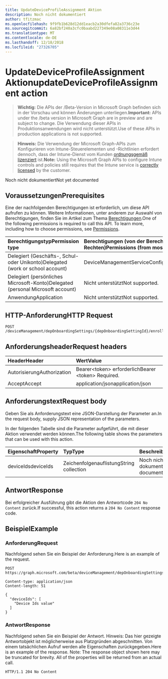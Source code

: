 ```yaml
---
title: UpdateDeviceProfileAssignment Aktion
description: Noch nicht dokumentiert
author: tfitzmac
ms.openlocfilehash: 9f9fb1b628d12dd1eacb2a30dfefa82a3736c23e
ms.sourcegitcommit: 6a82bf240a3cfc0baabd227349e08a08311e3d44
ms.translationtype: MT
ms.contentlocale: de-DE
ms.lasthandoff: 12/18/2018
ms.locfileid: "27326705"
---
```

# <a name="updatedeviceprofileassignment-action"></a><span data-ttu-id="1b545-103">UpdateDeviceProfileAssignment Aktion</span><span class="sxs-lookup"><span data-stu-id="1b545-103">updateDeviceProfileAssignment action</span></span>

> <span data-ttu-id="1b545-104">**Wichtig:** Die APIs der /Beta-Version in Microsoft Graph befinden sich in der Vorschau und können Änderungen unterliegen.</span><span class="sxs-lookup"><span data-stu-id="1b545-104">**Important:** APIs under the /beta version in Microsoft Graph are in preview and are subject to change.</span></span> <span data-ttu-id="1b545-105">Die Verwendung dieser APIs in Produktionsanwendungen wird nicht unterstützt.</span><span class="sxs-lookup"><span data-stu-id="1b545-105">Use of these APIs in production applications is not supported.</span></span>

> <span data-ttu-id="1b545-106">**Hinweis:** Die Verwendung der Microsoft Graph-APIs zum Konfigurieren von Intune-Steuerelementen und -Richtlinien erfordert dennoch, dass der Intune-Dienst vom Kunden [ordnungsgemäß lizenziert](https://go.microsoft.com/fwlink/?linkid=839381) ist.</span><span class="sxs-lookup"><span data-stu-id="1b545-106">**Note:** Using the Microsoft Graph APIs to configure Intune controls and policies still requires that the Intune service is [correctly licensed](https://go.microsoft.com/fwlink/?linkid=839381) by the customer.</span></span>

<span data-ttu-id="1b545-107">Noch nicht dokumentiert</span><span class="sxs-lookup"><span data-stu-id="1b545-107">Not yet documented</span></span>
## <a name="prerequisites"></a><span data-ttu-id="1b545-108">Voraussetzungen</span><span class="sxs-lookup"><span data-stu-id="1b545-108">Prerequisites</span></span>
<span data-ttu-id="1b545-p102">Eine der nachfolgenden Berechtigungen ist erforderlich, um diese API aufrufen zu können. Weitere Informationen, unter anderem zur Auswahl von Berechtigungen, finden Sie im Artikel zum Thema [Berechtigungen](/graph/permissions-reference).</span><span class="sxs-lookup"><span data-stu-id="1b545-p102">One of the following permissions is required to call this API. To learn more, including how to choose permissions, see [Permissions](/graph/permissions-reference).</span></span>

|<span data-ttu-id="1b545-111">Berechtigungstyp</span><span class="sxs-lookup"><span data-stu-id="1b545-111">Permission type</span></span>|<span data-ttu-id="1b545-112">Berechtigungen (von der Berechtigung mit den meisten Rechten zu der mit den wenigsten Rechten)</span><span class="sxs-lookup"><span data-stu-id="1b545-112">Permissions (from most to least privileged)</span></span>|
|:---|:---|
|<span data-ttu-id="1b545-113">Delegiert (Geschäfts-, Schul- oder Unikonto)</span><span class="sxs-lookup"><span data-stu-id="1b545-113">Delegated (work or school account)</span></span>|<span data-ttu-id="1b545-114">DeviceManagementServiceConfig.ReadWrite.All</span><span class="sxs-lookup"><span data-stu-id="1b545-114">DeviceManagementServiceConfig.ReadWrite.All</span></span>|
|<span data-ttu-id="1b545-115">Delegiert (persönliches Microsoft-Konto)</span><span class="sxs-lookup"><span data-stu-id="1b545-115">Delegated (personal Microsoft account)</span></span>|<span data-ttu-id="1b545-116">Nicht unterstützt</span><span class="sxs-lookup"><span data-stu-id="1b545-116">Not supported.</span></span>|
|<span data-ttu-id="1b545-117">Anwendung</span><span class="sxs-lookup"><span data-stu-id="1b545-117">Application</span></span>|<span data-ttu-id="1b545-118">Nicht unterstützt</span><span class="sxs-lookup"><span data-stu-id="1b545-118">Not supported.</span></span>|

## <a name="http-request"></a><span data-ttu-id="1b545-119">HTTP-Anforderung</span><span class="sxs-lookup"><span data-stu-id="1b545-119">HTTP Request</span></span>
<!-- {
  "blockType": "ignored"
}
-->
``` http
POST /deviceManagement/depOnboardingSettings/{depOnboardingSettingId}/enrollmentProfiles/{enrollmentProfileId}/updateDeviceProfileAssignment
```

## <a name="request-headers"></a><span data-ttu-id="1b545-120">Anforderungsheader</span><span class="sxs-lookup"><span data-stu-id="1b545-120">Request headers</span></span>
|<span data-ttu-id="1b545-121">Header</span><span class="sxs-lookup"><span data-stu-id="1b545-121">Header</span></span>|<span data-ttu-id="1b545-122">Wert</span><span class="sxs-lookup"><span data-stu-id="1b545-122">Value</span></span>|
|:---|:---|
|<span data-ttu-id="1b545-123">Autorisierung</span><span class="sxs-lookup"><span data-stu-id="1b545-123">Authorization</span></span>|<span data-ttu-id="1b545-124">Bearer&lt;token&gt; erforderlich</span><span class="sxs-lookup"><span data-stu-id="1b545-124">Bearer &lt;token&gt; Required.</span></span>|
|<span data-ttu-id="1b545-125">Accept</span><span class="sxs-lookup"><span data-stu-id="1b545-125">Accept</span></span>|<span data-ttu-id="1b545-126">application/json</span><span class="sxs-lookup"><span data-stu-id="1b545-126">application/json</span></span>|

## <a name="request-body"></a><span data-ttu-id="1b545-127">Anforderungstext</span><span class="sxs-lookup"><span data-stu-id="1b545-127">Request body</span></span>
<span data-ttu-id="1b545-128">Geben Sie als Anforderungstext eine JSON-Darstellung der Parameter an.</span><span class="sxs-lookup"><span data-stu-id="1b545-128">In the request body, supply JSON representation of the parameters.</span></span>

<span data-ttu-id="1b545-129">In der folgenden Tabelle sind die Parameter aufgeführt, die mit dieser Aktion verwendet werden können.</span><span class="sxs-lookup"><span data-stu-id="1b545-129">The following table shows the parameters that can be used with this action.</span></span>

|<span data-ttu-id="1b545-130">Eigenschaft</span><span class="sxs-lookup"><span data-stu-id="1b545-130">Property</span></span>|<span data-ttu-id="1b545-131">Typ</span><span class="sxs-lookup"><span data-stu-id="1b545-131">Type</span></span>|<span data-ttu-id="1b545-132">Beschreibung</span><span class="sxs-lookup"><span data-stu-id="1b545-132">Description</span></span>|
|:---|:---|:---|
|<span data-ttu-id="1b545-133">deviceIds</span><span class="sxs-lookup"><span data-stu-id="1b545-133">deviceIds</span></span>|<span data-ttu-id="1b545-134">Zeichenfolgenauflistung</span><span class="sxs-lookup"><span data-stu-id="1b545-134">String collection</span></span>|<span data-ttu-id="1b545-135">Noch nicht dokumentiert</span><span class="sxs-lookup"><span data-stu-id="1b545-135">Not yet documented</span></span>|



## <a name="response"></a><span data-ttu-id="1b545-136">Antwort</span><span class="sxs-lookup"><span data-stu-id="1b545-136">Response</span></span>
<span data-ttu-id="1b545-137">Bei erfolgreicher Ausführung gibt die Aktion den Antwortcode `204 No Content` zurück.</span><span class="sxs-lookup"><span data-stu-id="1b545-137">If successful, this action returns a `204 No Content` response code.</span></span>

## <a name="example"></a><span data-ttu-id="1b545-138">Beispiel</span><span class="sxs-lookup"><span data-stu-id="1b545-138">Example</span></span>
### <a name="request"></a><span data-ttu-id="1b545-139">Anforderung</span><span class="sxs-lookup"><span data-stu-id="1b545-139">Request</span></span>
<span data-ttu-id="1b545-140">Nachfolgend sehen Sie ein Beispiel der Anforderung.</span><span class="sxs-lookup"><span data-stu-id="1b545-140">Here is an example of the request.</span></span>
``` http
POST https://graph.microsoft.com/beta/deviceManagement/depOnboardingSettings/{depOnboardingSettingId}/enrollmentProfiles/{enrollmentProfileId}/updateDeviceProfileAssignment

Content-type: application/json
Content-length: 51

{
  "deviceIds": [
    "Device Ids value"
  ]
}
```

### <a name="response"></a><span data-ttu-id="1b545-141">Antwort</span><span class="sxs-lookup"><span data-stu-id="1b545-141">Response</span></span>
<span data-ttu-id="1b545-p103">Nachfolgend sehen Sie ein Beispiel der Antwort. Hinweis: Das hier gezeigte Antwortobjekt ist möglicherweise aus Platzgründen abgeschnitten. Von einem tatsächlichen Aufruf werden alle Eigenschaften zurückgegeben.</span><span class="sxs-lookup"><span data-stu-id="1b545-p103">Here is an example of the response. Note: The response object shown here may be truncated for brevity. All of the properties will be returned from an actual call.</span></span>
``` http
HTTP/1.1 204 No Content
```





